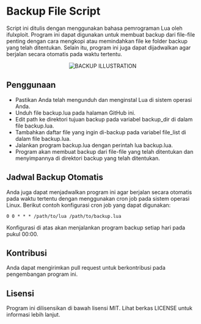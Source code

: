 # Backup File Script
Script ini ditulis dengan menggunakan bahasa pemrograman Lua oleh ifulxploit. Program ini dapat digunakan untuk membuat backup dari file-file penting dengan cara mengkopi atau memindahkan file ke folder backup yang telah ditentukan. Selain itu, program ini juga dapat dijadwalkan agar berjalan secara otomatis pada waktu tertentu.

<p align="center">
  <img src="https://img.freepik.com/free-vector/global-data-security-personal-data-security-cyber-data-security-online-concept-illustration-internet-security-information-privacy-protection_1150-37336.jpg" alt="BACKUP ILLUSTRATION">
</p>



## Penggunaan
* Pastikan Anda telah mengunduh dan menginstal Lua di sistem operasi Anda.
* Unduh file backup.lua pada halaman GitHub ini.
* Edit path ke direktori tujuan backup pada variabel backup_dir di dalam file backup.lua.
* Tambahkan daftar file yang ingin di-backup pada variabel file_list di dalam file backup.lua.
* Jalankan program backup.lua dengan perintah lua backup.lua.
* Program akan membuat backup dari file-file yang telah ditentukan dan menyimpannya di direktori backup yang telah ditentukan.

## Jadwal Backup Otomatis
Anda juga dapat menjadwalkan program ini agar berjalan secara otomatis pada waktu tertentu dengan menggunakan cron job pada sistem operasi Linux. Berikut contoh konfigurasi cron job yang dapat digunakan:
```
0 0 * * * /path/to/lua /path/to/backup.lua
```
Konfigurasi di atas akan menjalankan program backup setiap hari pada pukul 00:00.

## Kontribusi
Anda dapat mengirimkan pull request untuk berkontribusi pada pengembangan program ini.

## Lisensi
Program ini dilisensikan di bawah lisensi MIT. Lihat berkas LICENSE untuk informasi lebih lanjut.









